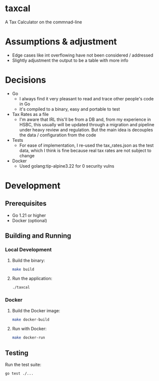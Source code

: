 # taxcal

A Tax Calculator on the commnad-line

# Assumptions & adjustment

- Edge cases like int overflowing have not been considered / addressed
- Slightly adjustment the output to be a table with more info

# Decisions

- Go
  - I always find it very pleasant to read and trace other people's code in Go
  - it's compiled to a binary, easy and portable to test
- Tax Rates as a file
  - I'm aware that IRL this'll be from a DB and, from my experience in HSBC, this usually will be updated through a migration and pipeline under heavy review and regulation. But the main idea is decouples the data / configuration from the code
- Tests
  - For ease of implementation, I re-used the tax_rates.json as the test data, which I think is fine because real tax rates are not subject to change
- Docker
  - Used golang:tip-alpine3.22 for 0 security vulns

# Development

## Prerequisites

- Go 1.21 or higher
- Docker (optional)

## Building and Running

### Local Development

1. Build the binary:

   ```bash
   make build
   ```

2. Run the application:
   ```bash
   ./taxcal
   ```

### Docker

1. Build the Docker image:

   ```bash
   make docker-build
   ```

2. Run with Docker:
   ```bash
   make docker-run
   ```

## Testing

Run the test suite:

```
go test ./...
```
